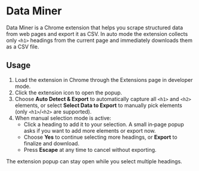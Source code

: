 # Data Miner

Data Miner is a Chrome extension that helps you scrape structured data from web pages and export it as CSV.
In auto mode the extension collects only `<h1>` headings from the current page and immediately downloads them as a CSV file.

## Usage

1. Load the extension in Chrome through the Extensions page in developer mode.
2. Click the extension icon to open the popup.
3. Choose **Auto Detect & Export** to automatically capture all `<h1>` and `<h2>` elements, or select **Select Data to Export** to manually pick elements (only `<h1>`/`<h2>` are supported).
4. When manual selection mode is active:
   - Click a heading to add it to your selection. A small in‑page popup asks if you want to add more elements or export now.
   - Choose **Yes** to continue selecting more headings, or **Export** to finalize and download.
   - Press **Escape** at any time to cancel without exporting.

The extension popup can stay open while you select multiple headings.
